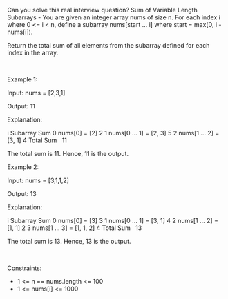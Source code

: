 Can you solve this real interview question? Sum of Variable Length Subarrays - You are given an integer array nums of size n. For each index i where 0 <= i < n, define a subarray nums[start ... i] where start = max(0, i - nums[i]).

Return the total sum of all elements from the subarray defined for each index in the array.

 

Example 1:

Input: nums = [2,3,1]

Output: 11

Explanation:

i Subarray Sum 0 nums[0] = [2] 2 1 nums[0 ... 1] = [2, 3] 5 2 nums[1 ... 2] = [3, 1] 4 Total Sum   11

The total sum is 11. Hence, 11 is the output.

Example 2:

Input: nums = [3,1,1,2]

Output: 13

Explanation:

i Subarray Sum 0 nums[0] = [3] 3 1 nums[0 ... 1] = [3, 1] 4 2 nums[1 ... 2] = [1, 1] 2 3 nums[1 ... 3] = [1, 1, 2] 4 Total Sum   13

The total sum is 13. Hence, 13 is the output.

 

Constraints:

 * 1 <= n == nums.length <= 100
 * 1 <= nums[i] <= 1000